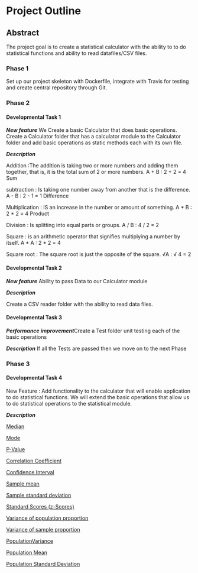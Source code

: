 # Project Outline 



## Abstract
The project  goal is to create a statistical calculator with the ability to to do statistical functions and ability to read datafiles/CSV files.

### Phase 1
Set up our project skeleton  with Dockerfile, integrate with Travis for testing and create central repository through Git.

### Phase 2 

#### Developmental Task 1
***New feature***  We Create a basic Calculator that does  basic operations. 
Create a Calculator folder that has a calculator module  to the Calculator folder and add basic operations as static methods each with its own file.

***Description***

Addition :The addition is taking two or more numbers and adding them together, that is, it is the total sum of 2 or more numbers. A + B : 2 + 2 = 4 Sum 

subtraction : Is taking one number away from another that is the difference. A - B  : 2 - 1 = 1 Difference

Multiplication :  IS an increase in the number or amount of something. A * B  : 2 * 2 = 4 Product

Division : Is splitting into equal parts or groups. A / B : 4 / 2 = 2 

Square : is an arithmetic operator that signifies multiplying a number by itself. A * A : 2 * 2 = 4

Square root : The square root is just the opposite of the square. √A  : √ 4 = 2



#### Developmental Task 2
***New feature*** Ability to pass Data to our Calculator module

***Description***

Create a CSV reader folder  with the ability to read  data files.



#### Developmental Task 3
***Performance improvement***Create a Test folder  unit testing each of the basic operations

***Description***
If all the Tests are passed then we move on to the next Phase 



### Phase 3

#### Developmental Task 4

New Feature : Add functionality to the calculator that will enable application to do  statistical functions.
We will extend the basic operations that allow us to do statistical operations to the statistical module. 

***Description***

[Median](Median.md)

[Mode](Mode.md)

[P-Value](PValue.md) 

[Correlation Coefficient](Correlationcoeffecient.md)

[Confidence Interval](ConfidenceInterval.md)

[Sample mean](SampleMean.md)

[Sample standard deviation](SampleStandardDeviation.md)


[Standard Scores (z-Scores)](Standardized_Zscore.md)

[Variance of population proportion](VarianceofPopulationProportion.md)

[Variance of sample proportion](VarianceofSampleProportion.md)

[PopulationVariance](PopulationVariance.md)

[Population Mean](PopulationMean.md)

[Population Standard Deviation](PopulationStandardDeviation.md)

